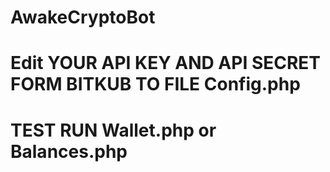 # AwakeCryptoBot

# Edit YOUR API KEY AND API SECRET FORM BITKUB TO FILE Config.php

# TEST RUN Wallet.php or Balances.php
